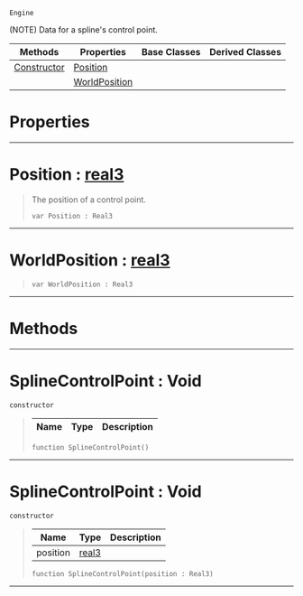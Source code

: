  `Engine`

(NOTE) Data for a spline's control point.

|Methods|Properties|Base Classes|Derived Classes|
|---|---|---|---|
|[ Constructor](https://github.com/ZilchEngine/ZilchDocs/blob/master/code_reference/class_reference/splinecontrolpoint.md#splinecontrolpoint-void)|[ Position](https://github.com/ZilchEngine/ZilchDocs/blob/master/code_reference/class_reference/splinecontrolpoint.md#position-zilch-engine-doc)| | |
| |[ WorldPosition](https://github.com/ZilchEngine/ZilchDocs/blob/master/code_reference/class_reference/splinecontrolpoint.md#worldposition-zilch-engin)| | |


 #  Properties


---  
 #  Position : [real3](https://github.com/ZilchEngine/ZilchDocs/blob/master/code_reference/nada_base_types/real3.md)

> The position of a control point.
> ``` lang=cpp, name=Nada
> var Position : Real3


---  
 #  WorldPosition : [real3](https://github.com/ZilchEngine/ZilchDocs/blob/master/code_reference/nada_base_types/real3.md)

> 
> ``` lang=cpp, name=Nada
> var WorldPosition : Real3


---  
 #  Methods


---  
 #  SplineControlPoint : Void

 `constructor`

> 
> |Name|Type|Description|
> |---|---|---|
> ``` lang=cpp, name=Nada
> function SplineControlPoint()
> ``` 


---  
 #  SplineControlPoint : Void

 `constructor`

> 
> |Name|Type|Description|
> |---|---|---|
> |position|[real3](https://github.com/ZilchEngine/ZilchDocs/blob/master/code_reference/nada_base_types/real3.md)| |
> ``` lang=cpp, name=Nada
> function SplineControlPoint(position : Real3)
> ``` 


---  
 

 